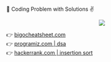 :rocket: Coding Problem with Solutions :v:

<p align="center"><img src="https://github.com/menobleknight/coding-problems/blob/main/assets/title.png"></p>

:point_right: [bigocheatsheet.com](https://www.bigocheatsheet.com/)  
:point_right: [programiz.com | dsa](https://www.programiz.com/dsa)  
:point_right: [hackerrank.com | insertion sort](https://www.hackerrank.com/challenges/insertionsort2/problem)
